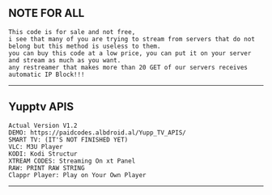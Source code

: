 
NOTE FOR ALL
--------------------------------------------------------------
    This code is for sale and not free,
    i see that many of you are trying to stream from servers that do not belong but this method is useless to them.
    you can buy this code at a low price, you can put it on your server and stream as much as you want.
    any restreamer that makes more than 20 GET of our servers receives automatic IP Block!!!
--------------------------------------------------------------
Yupptv APIS
--------------------------------------------------------------

    Actual Version V1.2
    DEMO: https://paidcodes.albdroid.al/Yupp_TV_APIS/
    SMART TV: (IT'S NOT FINISHED YET)
    VLC: M3U Player
    KODI: Kodi Structur
    XTREAM CODES: Streaming On xt Panel
    RAW: PRINT RAW STRING
    Clappr Player: Play on Your Own Player
--------------------------------------------------------------
